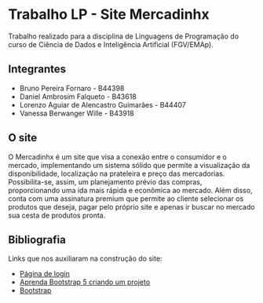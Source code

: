 # Trabalho LP - Site Mercadinhx

Trabalho realizado para a disciplina de Linguagens de Programação do curso de Ciência de Dados e Inteligência Artificial (FGV/EMAp). 

## Integrantes

- Bruno Pereira Fornaro  - B44398
- Daniel Ambrosim Falqueto - B43618
- Lorenzo Aguiar de Alencastro Guimarães - B44407
- Vanessa Berwanger Wille - B43918

## O site

O Mercadinhx é um site que visa a conexão entre o consumidor e o mercado, implementando um sistema sólido que permite a visualização da disponibilidade, localização na prateleira e preço das mercadorias. Possibilita-se, assim, um planejamento prévio das compras, proporcionando uma ida mais rápida e econômica ao mercado.
Além disso, conta com uma assinatura premium que permite ao cliente selecionar os produtos que deseja, pagar pelo próprio site e apenas ir buscar no mercado sua cesta de produtos pronta.

## Bibliografia

Links que nos auxiliaram na construção do site:
- [Página de login](https://www.youtube.com/watch?v=Bwk-Q_Ua-jM&list=WL&index=59&t=2s)
- [Aprenda Bootstrap 5 criando um projeto](https://www.youtube.com/watch?v=jJUpJA1GJHw)
- [Bootstrap](https://getbootstrap.com/)
